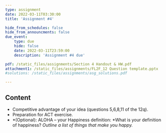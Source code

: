 ```yaml
---
type: assignment
date: 2022-03-11T03:30:00
title: 'Assignment #4'

hide_from_schedules: false
hide_from_announcments: false
due_event:
    type: due
    hide: false
    date: 2022-03-11T23:59:00
    description: 'Assignment #4 due'

pdf: /static_files/assignments/Section 4 Handout & HW.pdf
attachment1: /static_files/assignments/FL2F_12 Question template.pptx
#solutions: /static_files/assignments/asg_solutions.pdf

---
```

## Content
- Competitive advantage of your idea (questions 5,6,8,11 of the 12q).
- Preparation for ACT exercise.
- *(Optional):   ALOHA 	– your Happiness definition:
    *What is your definition of happiness?
    *Outline a list of things that make you happy.*



